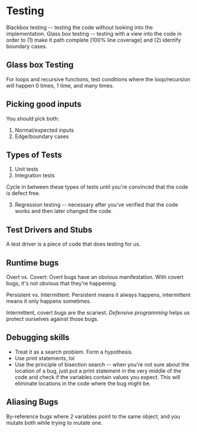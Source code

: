 # Testing

Blackbox testing -- testing the code without looking into the implementation.
Glass box testing -- testing with a view into the code in order to (1) make it path complete [100% line coverage] and (2) identify boundary cases.

## Glass box Testing

For loops and recursive functions, test conditions where the loop/recursion will happen 0 times, 1 time, and many times.

## Picking good inputs

You should pick both:
1. Normal/expected inputs
2. Edge/boundary cases

## Types of Tests

1. Unit tests
2. Integration tests

Cycle in between these types of tests until you're convinced that the code is defect free.

3. Regression testing -- necessary after you've verified that the code works and then later changed the code.

## Test Drivers and Stubs

A test driver is a piece of code that does testing for us.

## Runtime bugs

Overt vs. Covert: Overt bugs have an obvious manifestation. With covert bugs, it's not obvious that they're happening.

Persistent vs. Intermittent: Persistent means it always happens, intermittent means it only happens sometimes.

Intermittent, covert bugs are the scariest. *Defensive programming* helps us protect ourselves against those bugs.

## Debugging skills

- Treat it as a search problem. Form a hypothesis.
- Use print statements, lol
- Use the principle of bisection search -- when you're not sure about the location of a bug, just put a print statement in the very middle of the code and check if the variables contain values you expect. This will eliminate locations in the code where the bug might be.

## Aliasing Bugs

By-reference bugs where 2 variables point to the same object, and you mutate both while trying to mutate one.
